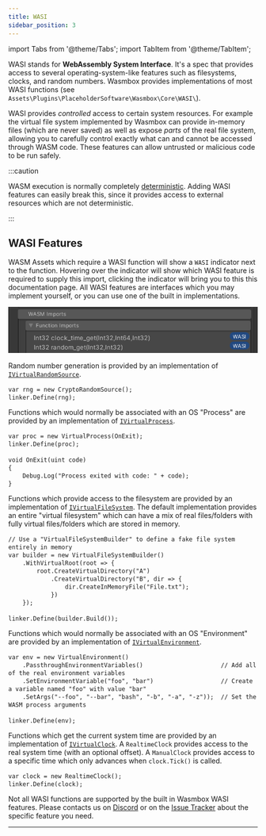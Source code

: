 ```yaml
---
title: WASI
sidebar_position: 3
---
```


import Tabs from '@theme/Tabs';
import TabItem from '@theme/TabItem';

WASI stands for **WebAssembly System Interface**. It's a spec that provides access to several operating-system-like features such as filesystems, clocks, and random numbers. Wasmbox provides implementations of most WASI functions (see `Assets\Plugins\PlaceholderSoftware\Wasmbox\Core\WASI\`).

WASI provides _controlled_ access to certain system resources. For example the virtual file system implemented by Wasmbox can provide in-memory files (which are never saved) as well as expose _parts_ of the real file system, allowing you to carefully control exactly what can and cannot be accessed through WASM code. These features can allow untrusted or malicious code to be run safely.

:::caution

WASM execution is normally completely [deterministic](../advanced/determinism.md). Adding WASI features can easily break this, since it provides access to external resources which are not deterministic.

:::

## WASI Features

WASM Assets which require a WASI function will show a `WASI` indicator next to the function. Hovering over the indicator will show which WASI feature is required to supply this import, clicking the indicator will bring you to this this documentation page. All WASI features are interfaces which you may implement yourself, or you can use one of the built in implementations.

![WASI Import](../../static/img/InspectorWasi.png)

<Tabs queryString="feature-name">

<TabItem value="ivirtualrandomsource" label="Random Numbers">

Random number generation is provided by an implementation of [`IVirtualRandomSource`](../reference/code/WASI/random.md).

```clike
var rng = new CryptoRandomSource();
linker.Define(rng);
```

</TabItem>

<TabItem value="ivirtualprocess" label="Process">

Functions which would normally be associated with an OS "Process" are provided by an implementation of [`IVirtualProcess`](../reference/code/WASI/process.md).

```clike
var proc = new VirtualProcess(OnExit);
linker.Define(proc);

void OnExit(uint code)
{
    Debug.Log("Process exited with code: " + code);
}
```

</TabItem>

<TabItem value="ivirtualfilesystem" label="File System">

Functions which provide access to the filesystem are provided by an implementation of [`IVirtualFileSystem`](../reference/code/WASI/filesystem.md). The default implementation provides an entire "virtual filesystem" which can have a mix of real files/folders with fully virtual files/folders which are stored in memory.

```clike
// Use a "VirtualFileSystemBuilder" to define a fake file system entirely in memory
var builder = new VirtualFileSystemBuilder()
    .WithVirtualRoot(root => {
        root.CreateVirtualDirectory("A")
            .CreateVirtualDirectory("B", dir => {
                dir.CreateInMemoryFile("File.txt");
            })
    });

linker.Define(builder.Build());
```

</TabItem>

<TabItem value="ivirtualenvironment" label="Environment">

Functions which would normally be associated with an OS "Environment" are provided by an implementation of [`IVirtualEnvironment`](../reference/code/WASI/environment.md).

```clike
var env = new VirtualEnvironment()
    .PassthroughEnvironmentVariables()                      // Add all of the real environment variables
    .SetEnvironmentVariable("foo", "bar")                   // Create a variable named "foo" with value "bar"
    .SetArgs("--foo", "--bar", "bash", "-b", "-a", "-z"));  // Set the WASM process arguments

linker.Define(env);
```

</TabItem>

<TabItem value="ivirtualclock" label="Clock">

Functions which get the current system time are provided by an implementation of [`IVirtualClock`](../reference/code/WASI/clock.md). A `RealtimeClock` provides access to the real system time (with an optional offset). A `ManualClock` provides access to a specific time which only advances when `clock.Tick()` is called.

```clike
var clock = new RealtimeClock();
linker.Define(clock);
```

</TabItem>

<TabItem value="unknown" label="Unknown Feature">

Not all WASI functions are supported by the built in Wasmbox WASI features. Please contacts us on [Discord](https://discord.gg/3RtDa2M9Bx) or on the [Issue Tracker](https://github.com/Placeholder-Software/wasmbox/issues) about the specific feature you need.

</TabItem>

</Tabs>

---